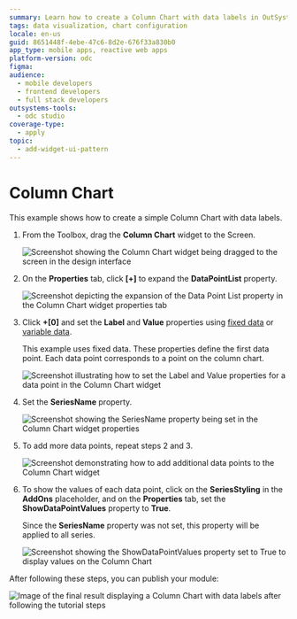 ```yaml
---
summary: Learn how to create a Column Chart with data labels in OutSystems Developer Cloud (ODC) using the Column Chart widget and various properties.
tags: data visualization, chart configuration
locale: en-us
guid: 8651448f-4ebe-47c6-8d2e-676f33a830b0
app_type: mobile apps, reactive web apps
platform-version: odc
figma:
audience:
  - mobile developers
  - frontend developers
  - full stack developers
outsystems-tools:
  - odc studio
coverage-type:
  - apply
topic:
  - add-widget-ui-pattern
---
```


# Column Chart

This example shows how to create a simple Column Chart with data labels. 

1. From the Toolbox, drag the **Column Chart** widget to the Screen.

    ![Screenshot showing the Column Chart widget being dragged to the screen in the design interface](images/chartcolumn-drag-ss.png "Dragging the Column Chart Widget")

1. On the **Properties** tab, click **[+]** to expand the **DataPointList** property.

    ![Screenshot depicting the expansion of the Data Point List property in the Column Chart widget properties tab](images/chartcolumn-expand-ss.png "Expanding the Data Point List Property")

1. Click **+[0]** and set the **Label** and **Value** properties using [fixed data](data.md#populate-your-chart-with-fixed-data) or [variable data](data.md#populate-your-chart-with-variable-data).

    This example uses fixed data. These properties define the first data point. Each data point corresponds to a point on the column chart. 

    ![Screenshot illustrating how to set the Label and Value properties for a data point in the Column Chart widget](images/chartcolumn-datapointlist-ss.png "Setting the Data Point Properties")

1. Set the **SeriesName** property.

    ![Screenshot showing the SeriesName property being set in the Column Chart widget properties](images/chart-seriesname-ss.png "Setting the Series Name")

1. To add more data points, repeat steps 2 and 3.

    ![Screenshot demonstrating how to add additional data points to the Column Chart widget](images/chartcolumn-extradatapoints-ss.png "Adding More Data Points")

1. To show the values of each data point, click on the **SeriesStyling** in the **AddOns** placeholder, and on the **Properties** tab, set the **ShowDataPointValues** property to **True**.

    Since the **SeriesName** property was not set, this property will be applied to all series.

    ![Screenshot showing the ShowDataPointValues property set to True to display values on the Column Chart](images/chartcolumn-showdatapoint-ss.png "Enabling Data Point Value Display")

After following these steps, you can publish your module:

![Image of the final result displaying a Column Chart with data labels after following the tutorial steps](images/chartcolumn-result.png "Final Column Chart Pattern Result")

